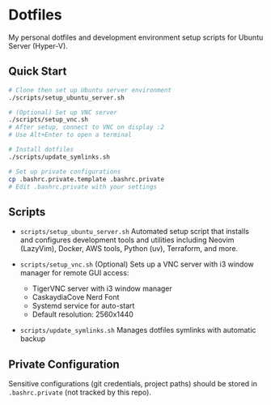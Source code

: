 # Dotfiles

My personal dotfiles and development environment setup scripts
for Ubuntu Server (Hyper-V).

## Quick Start

```bash
# Clone then set up Ubuntu server environment
./scripts/setup_ubuntu_server.sh

# (Optional) Set up VNC server
./scripts/setup_vnc.sh
# After setup, connect to VNC on display :2
# Use Alt+Enter to open a terminal

# Install dotfiles
./scripts/update_symlinks.sh

# Set up private configurations
cp .bashrc.private.template .bashrc.private
# Edit .bashrc.private with your settings
```

## Scripts

- `scripts/setup_ubuntu_server.sh`
  Automated setup script that installs and configures development tools and
  utilities including Neovim (LazyVim), Docker, AWS tools, Python (uv),
  Terraform, and more.

- `scripts/setup_vnc.sh` (Optional)
  Sets up a VNC server with i3 window manager for remote GUI access:
  - TigerVNC server with i3 window manager
  - CaskaydiaCove Nerd Font
  - Systemd service for auto-start
  - Default resolution: 2560x1440

- `scripts/update_symlinks.sh`
  Manages dotfiles symlinks with automatic backup

## Private Configuration

Sensitive configurations (git credentials, project paths) should be stored in
`.bashrc.private` (not tracked by this repo).
